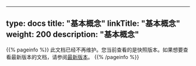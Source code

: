 
---
type: docs
title: "基本概念"
linkTitle: "基本概念"
weight: 200
description: "基本概念"
---

{{% pageinfo %}} 此文档已经不再维护。您当前查看的是快照版本。如果想要查看最新版本的文档，请参阅[最新版本](/zh-cn/docs3-v2/golang-sdk/concept/)。
{{% /pageinfo %}}